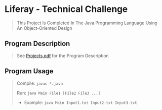 # Liferay - Technical Challenge
> This Project Is Completed In The Java Programming Language Using An Object-Oriented Design
## Program Description
> See [Projects.pdf](https://github.com/kylecortez97/Liferay/blob/main/Project.pdf) for the Program Description
## Program Usage
> Compile: `javac *.java`
> 
> Run: `java Main File1 [File2 File3 ...]`
> - Example: `java Main Input1.txt Input2.txt Input3.txt`
